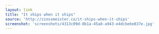 ```yaml
---
layout: link
title: "It ships when it ships"
source: 'http://zinssmeister.co/it-ships-when-it-ships'
screenshot: 'screenshots/4313c09d-8b1a-45a8-a943-e4dcbebe837e.jpg'
---
```


